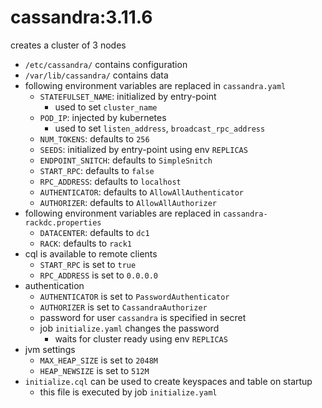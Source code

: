 # cassandra:3.11.6

creates a cluster of 3 nodes
- `/etc/cassandra/` contains configuration
- `/var/lib/cassandra/` contains data
- following environment variables are replaced in `cassandra.yaml`
  - `STATEFULSET_NAME`: initialized by entry-point
    - used to set `cluster_name`
  - `POD_IP`: injected by kubernetes
    - used to set `listen_address`, `broadcast_rpc_address`
  - `NUM_TOKENS`: defaults to `256`
  - `SEEDS`: initialized by entry-point using env `REPLICAS`
  - `ENDPOINT_SNITCH`: defaults to `SimpleSnitch`
  - `START_RPC`: defaults to `false`
  - `RPC_ADDRESS`: defaults to `localhost`
  - `AUTHENTICATOR`: defaults to `AllowAllAuthenticator`
  - `AUTHORIZER`: defaults to `AllowAllAuthorizer`
- following environment variables are replaced in `cassandra-rackdc.properties`
  - `DATACENTER`: defaults to `dc1`
  - `RACK`: defaults to `rack1`
- cql is available to remote clients
  - `START_RPC` is set to `true`
  - `RPC_ADDRESS` is set to `0.0.0.0`
- authentication
  - `AUTHENTICATOR` is set to `PasswordAuthenticator`
  - `AUTHORIZER` is set to `CassandraAuthorizer`
  - password for user `cassandra` is specified in secret
  - job `initialize.yaml` changes the password
    - waits for cluster ready using env `REPLICAS`
- jvm settings
  - `MAX_HEAP_SIZE` is set to `2048M`
  - `HEAP_NEWSIZE` is set to `512M`
- `initialize.cql` can be used to create keyspaces and table on startup
  - this file is executed by job `initialize.yaml`
